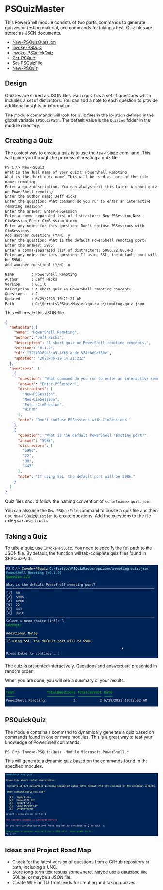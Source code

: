 # PSQuizMaster

This PowerShell module consists of two parts, commands to generate quizzes or testing material, and commands for taking a test. Quiz files are stored as JSON documents.

- [New-PSQuizQuestion](docs/New-PSQuizQuestion.md)
- [Invoke-PSQuiz](docs/Invoke-PSQuiz.md)
- [Invoke-PSQuickQuiz](docs/Invoke-PSQuickQuiz.md)
- [Get-PSQuiz](docs/Get-PSQuiz.md)
- [Set-PSQuizFile](docs/Set-PSQuizFile.md)
- [New-PSQuiz](docs/New-PSQuiz.md)

## Design

Quizzes are stored as JSON files. Each quiz has a set of questions which includes a set of distractors. You can add a note to each question to provide additional insights or information.

The module commands will look for quiz files in the location defined in the global variable `$PSQuizPath`. The default value is the `Quizzes` folder in the module directory.

## Creating a Quiz

The easiest way to create a quiz is to use the `New-PSQuiz` command. This will guide you through the process of creating a quiz file.

```dos
PS C:\> New-PSQuiz
What is the full name of your quiz?: PowerShell Remoting
What is the short quiz name? This will be used as part of the file name: remoting
Enter a quiz description. You can always edit this later: A short quiz on PowerShell remoting
Enter the author name: Jeff Hicks
Enter the question: What command do you run to enter an interactive remoting session?
Enter the answer: Enter-PSSession
Enter a comma-separated list of distractors: New-PSSession,New-CimSession,Enter-CimSession,Winrm
Enter any notes for this question: Don't confuse PSSessions with CimSessions.
Add another question? (Y/N): y
Enter the question: What is the default PowerShell remoting port?
Enter the answer: 5985
Enter a comma-separated list of distractors: 5986,22,80,443
Enter any notes for this question: If using SSL, the default port will be 5986.
Add another question? (Y/N): n

Name        : PowerShell Remoting
Author      : Jeff Hicks
Version     : 0.1.0
Description : A short quiz on PowerShell remoting concepts.
Questions   : 2
Updated     : 6/29/2023 10:21:21 AM
Path        : C:\Scripts\PSQuizMaster\quizzes\remoting.quiz.json
```

This will create this JSON file.

```json
{
  "metadata": {
    "name": "PowerShell Remoting",
    "author": "Jeff Hicks",
    "description": "A short quiz on PowerShell remoting concepts.",
    "version": "0.1.0",
    "id": "32248289-3ca9-4fb6-acde-524c809bf50e",
    "updated": "2023-06-29 14:21:21Z"
  },
  "questions": [
    {
      "question": "What command do you run to enter an interactive remoting session?",
      "answer": "Enter-PSSession",
      "distractors": [
        "New-PSSession",
        "New-CimSession",
        "Enter-CimSession",
        "Winrm"
      ],
      "note": "Don't confuse PSSessions with CimSessions."
    },
    {
      "question": "What is the default PowerShell remoting port?",
      "answer": "5985",
      "distractors": [
        "5986",
        "22",
        "80",
        "443"
      ],
      "note": "If using SSL, the default port will be 5986."
    }
  ]
}
```

Quiz files should follow the naming convention of `<shortname>.quiz.json`.

You can also use the `New-PSQuizFile` command to create a quiz file and then use `New-PSQuizQuestion` to create questions. Add the questions to the file using `Set-PSQuizFile`.

## Taking a Quiz

To take a quiz, use `Invoke-PSQuiz`. You need to specify the full path to the JSON file. By default, the function will tab-complete quiz files found in $PSQuizPath.

![Invoke-PSQuiz](assets/Invoke-PSQuiz.png)

The quiz is presented interactively. Questions and answers are presented in random order.

When you are done, you will see a summary of your results.

![Quiz results](assets/quiz-results.png)

## PSQuickQuiz

The module contains a command to dynamically generate a quiz based on commands found in one or more modules. This is a great way to test your knowledge of PowerShell commands.

```dos
PS C:\> Invoke-PSQuickQuiz -Module Microsoft.PowerShell.*
```

This will generate a dynamic quiz based on the commands found in the specified modules.

![PSQuickQuiz](assets/psquickquiz.png)

## Ideas and Project Road Map

- Check for the latest version of questions from a GitHub repository or path, including a UNC.
- Store long-term test results somewhere. Maybe use a database like SQLite, or maybe a JSON file.
- Create WPF or TUI front-ends for creating and taking quizzes.
